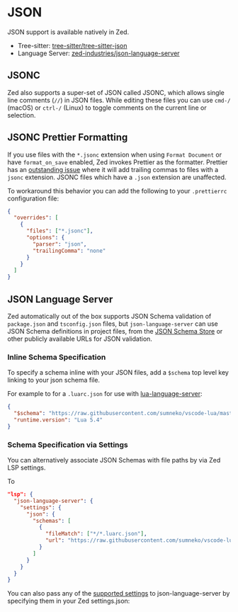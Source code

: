 # JSON

JSON support is available natively in Zed.

- Tree-sitter: [tree-sitter/tree-sitter-json](https://github.com/tree-sitter/tree-sitter-json)
- Language Server: [zed-industries/json-language-server](https://github.com/zed-industries/json-language-server)

## JSONC

Zed also supports a super-set of JSON called JSONC, which allows single line comments (`//`) in JSON files.
While editing these files you can use `cmd-/` (macOS) or `ctrl-/` (Linux) to toggle comments on the current line or selection.

## JSONC Prettier Formatting

If you use files with the `*.jsonc` extension when using `Format Document` or have `format_on_save` enabled, Zed invokes Prettier as the formatter. Prettier has an [outstanding issue](https://github.com/prettier/prettier/issues/15956) where it will add trailing commas to files with a `jsonc` extension. JSONC files which have a `.json` extension are unaffected.

To workaround this behavior you can add the following to your `.prettierrc` configuration file:

```json
{
  "overrides": [
    {
      "files": ["*.jsonc"],
      "options": {
        "parser": "json",
        "trailingComma": "none"
      }
    }
  ]
}
```

## JSON Language Server

Zed automatically out of the box supports JSON Schema validation of `package.json` and `tsconfig.json` files, but `json-language-server` can use JSON Schema definitions in project files, from the [JSON Schema Store](https://www.schemastore.org) or other publicly available URLs for JSON validation.

### Inline Schema Specification

To specify a schema inline with your JSON files, add a `$schema` top level key linking to your json schema file.

For example to for a `.luarc.json` for use with [lua-language-server](https://github.com/LuaLS/lua-language-server/):

```json
{
  "$schema": "https://raw.githubusercontent.com/sumneko/vscode-lua/master/setting/schema.json",
  "runtime.version": "Lua 5.4"
}
```

### Schema Specification via Settings

You can alternatively associate JSON Schemas with file paths by via Zed LSP settings.

To

```json
"lsp": {
  "json-language-server": {
    "settings": {
      "json": {
        "schemas": [
          {
            "fileMatch": ["*/*.luarc.json"],
            "url": "https://raw.githubusercontent.com/sumneko/vscode-lua/master/setting/schema.json"
          }
        ]
      }
    }
  }
}
```

You can also pass any of the [supported settings](https://github.com/Microsoft/vscode/blob/main/extensions/json-language-features/server/README.md#settings) to json-language-server by specifying them in your Zed settings.json:

<!--
TBD: Add formatter (prettier) settings (autoformat, tab_size, etc)
-->
